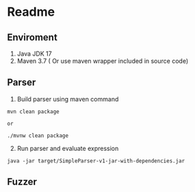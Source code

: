 # Readme

## Enviroment
1. Java JDK 17
2. Maven 3.7 ( Or use maven wrapper included in source code)

## Parser
1. Build parser using maven command
```
mvn clean package 

or

./mvnw clean package
```
2. Run parser and evaluate expression
```
java -jar target/SimpleParser-v1-jar-with-dependencies.jar
```

## Fuzzer
```

```




